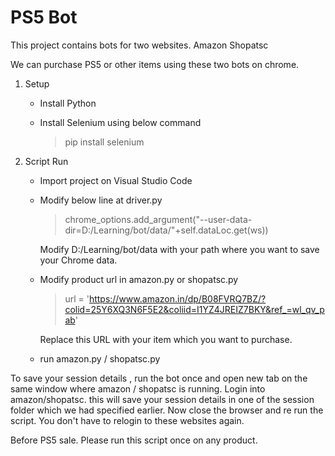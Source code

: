 # PS5 Bot

This project contains bots for two websites.
Amazon
Shopatsc

We can purchase PS5 or other items using these two bots on chrome.

1. Setup
    * Install Python

    * Install Selenium using below command

      >   pip install selenium

2. Script Run
    * Import project on Visual Studio Code
    * Modify below line at driver.py

        >  chrome_options.add_argument("--user-data-dir=D:/Learning/bot/data/"+self.dataLoc.get(ws))

        Modify D:/Learning/bot/data with your path where you want to save your Chrome data.

    * Modify product url in amazon.py or shopatsc.py
        >   url = 'https://www.amazon.in/dp/B08FVRQ7BZ/?colid=25Y6XQ3N6F5E2&coliid=I1YZ4JREIZ7BKY&ref_=wl_qv_pab' 

        Replace this URL with your item which you want to purchase.

    * run amazon.py / shopatsc.py

To save your session details  , run the bot once and open new tab on the same window where amazon / shopatsc is running. Login into amazon/shopatsc. this will save your session details in one of the  session folder which we had specified earlier. Now close the browser and re run the script. You don't have to relogin to these websites again.

Before PS5 sale. Please run this script once on any product.

